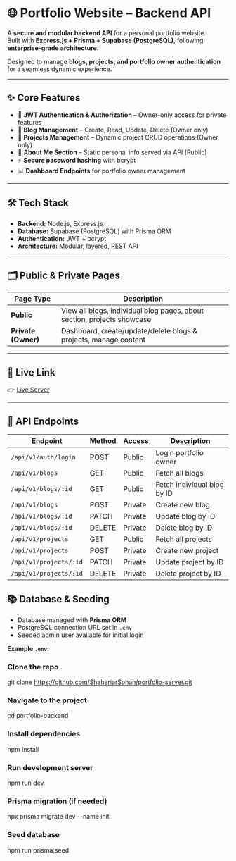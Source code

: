 # 🌐 Portfolio Website – Backend API

A **secure and modular backend API** for a personal portfolio website.  
Built with **Express.js + Prisma + Supabase (PostgreSQL)**, following **enterprise-grade architecture**.  

Designed to manage **blogs, projects, and portfolio owner authentication** for a seamless dynamic experience.

---

## ✨ Core Features

- 🔐 **JWT Authentication & Authorization** – Owner-only access for private features  
- 📝 **Blog Management** – Create, Read, Update, Delete (Owner only)  
- 💼 **Projects Management** – Dynamic project CRUD operations (Owner only)  
- 📄 **About Me Section** – Static personal info served via API (Public)  
- ⚡ **Secure password hashing** with bcrypt  
- 📊 **Dashboard Endpoints** for portfolio owner management  

---

## 🛠️ Tech Stack

- **Backend:** Node.js, Express.js  
- **Database:** Supabase (PostgreSQL) with Prisma ORM   
- **Authentication:** JWT + bcrypt  
- **Architecture:** Modular, layered, REST API  

---

## 🗂️ Public & Private Pages

| Page Type | Description |
|-----------|-------------|
| **Public** | View all blogs, individual blog pages, about section, projects showcase |
| **Private (Owner)** | Dashboard, create/update/delete blogs & projects, manage content |

---
## 🔗 Live Link 

👉 [Live Server]()

---
## 🔗 API Endpoints 

| Endpoint          | Method | Access | Description          |
|-------------------|--------|--------|----------------------|        
| `/api/v1/auth/login` | POST   | Public | Login portfolio owner|
| `/api/v1/blogs`      | GET    | Public | Fetch all blogs      |
| `/api/v1/blogs/:id`  | GET    | Public | Fetch individual blog by ID |
| `/api/v1/blogs`      | POST   | Private| Create new blog |
| `/api/v1/blogs/:id`  | PATCH  | Private| Update blog by ID |
| `/api/v1/blogs/:id`  | DELETE | Private| Delete blog by ID |
| `/api/v1/projects`   |  GET   | Public | Fetch all projects |
| `/api/v1/projects`   | POST   | Private| Create new project |
| `/api/v1/projects/:id`| PATCH | Private| Update project by ID |
| `/api/v1/projects/:id`| DELETE | Private| Delete project by ID |


> 



## 📚 Database & Seeding

- Database managed with **Prisma ORM**  
- PostgreSQL connection URL set in `.env`  
- Seeded admin user available for initial login  

**Example `.env`:**

### Clone the repo
git clone https://github.com/ShahariarSohan/portfolio-server.git

### Navigate to the project
cd portfolio-backend

### Install dependencies
npm install

### Run development server
npm run dev

### Prisma migration (if needed)
npx prisma migrate dev --name init

### Seed database
npm run prisma:seed
